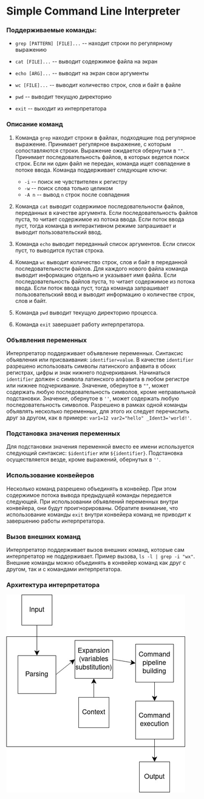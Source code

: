 # Simple Command Line Interpreter

### Поддерживаемые команды:

* `grep [PATTERN] [FILE]...` -- находит строки по регулярному выражению

* `cat [FILE]...` -- выводит содержимое файла на экран

* `echo [ARG]...` -- выводит на экран свои аргументы

* `wc [FILE]...` -- выводит количество строк, слов и байт в файле

* `pwd` -- выводит текущую директорию

* `exit` -- выходит из интерпретатора

### Описание команд

1. Команда `grep` находит строки в файлах, подходящие под регулярное выражение.
   Принимает регулярное выражение, с которым сопоставляются строки. Выражение ожидается обернутым
   в `""`. Принимает последовательность файлов, в которых ведется поиск строк. Если ни один файл
   не передан, команда ищет совпадение в потоке ввода.
   Команда поддерживает следующие ключи:
    * `-i` -- поиск не чувствителен к регистру
    * `-w` -- поиск слова только целиком
    * `-A n` -- вывод `n` строк после совпадения

2. Команда `cat` выводит содержимое последовательности файлов, переданных
   в качестве аргумента. Если последовательность файлов пуста, то читает
   содержимое из потока ввода. Если поток ввода пуст, тогда команда в интерактивном режиме
   запрашивает и выводит пользовательский ввод.
3. Команда `echo` выводит переданный список аргументов.
   Если список пуст, то выводится пустая строка.
4. Команда `wc` выводит количество строк, слов и байт в переданной последовательности файлов.
   Для каждого нового файла команда выводит информацию отдельно и указывает имя файла.
   Если последовательность файлов пуста, то читает содержимое из потока ввода.
   Если поток ввода пуст, тогда команда запрашивает пользовательский ввод
   и выводит информацию о количестве строк, слов и байт.

5. Команда `pwd` выводит текущую директорию процесса.
6. Команда `exit` завершает работу интерпретатора.

### Объявления переменных
Интерпретатор поддерживает объявление переменных. Синтаксис объявления или присваивания:
`identifier=value`. В качестве `identifier` разрешено использовать символы латинского алфавита
в обоих регистрах, цифры и знак нижнего подчеркивания. Начинаться `identifier` должен с
символа латинского алфавита в любом регистре или нижнее подчеркивание. Значение, обернутое в `""`,
может содержать любую последовательность символов, кроме неправильной подстановки. Значение,
обернутое в `''`, может содержать любую последовательность символов. Разрешено в рамках одной
команды объявлять несколько переменных, для этого их следует перечислить друг за другом,
как в примере: `var1=12 var2="hello" _Ident3='world!'`.

### Подстановка значения переменных
Для подстановки значения переменной вместо ее имени используется следующий синтаксис:
`$identifier` или `${identifier}`. Подстановка осуществляется везде, кроме выражений,
обернутых в `''`.

### Использование конвейеров
Несколько команд разрешено объединять в конвейер. При этом содержимое потока вывода
предыдущей команды передается следующей. При использовании объявлений переменных внутри конвейера,
они будут проигнорированы. Обратите внимание, что использование команды `exit` внутри
конвейера команд не приводит к завершению работы интерпретатора.

### Вызов внешних команд
Интерпретатор поддерживает вызов внешних команд, которые сам интерпретатор не поддерживает.
Пример вызова, `ls -l | grep -i "wx"`. Внешние команды можно объединять в конвейер команд как
друг с другом, так и с командами интерпретатора.

### Архитектура интерпретатора
![Архитектура интерпретатора](content/arch.jpg)
